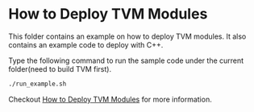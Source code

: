 <!--- Licensed to the Apache Software Foundation (ASF) under one -->
<!--- or more contributor license agreements.  See the NOTICE file -->
<!--- distributed with this work for additional information -->
<!--- regarding copyright ownership.  The ASF licenses this file -->
<!--- to you under the Apache License, Version 2.0 (the -->
<!--- "License"); you may not use this file except in compliance -->
<!--- with the License.  You may obtain a copy of the License at -->

<!---   http://www.apache.org/licenses/LICENSE-2.0 -->

<!--- Unless required by applicable law or agreed to in writing, -->
<!--- software distributed under the License is distributed on an -->
<!--- "AS IS" BASIS, WITHOUT WARRANTIES OR CONDITIONS OF ANY -->
<!--- KIND, either express or implied.  See the License for the -->
<!--- specific language governing permissions and limitations -->
<!--- under the License. -->


How to Deploy TVM Modules
=========================
This folder contains an example on how to deploy TVM modules.
It also contains an example code to deploy with C++.

Type the following command to run the sample code under the current folder(need to build TVM first).
```bash
./run_example.sh
```

Checkout [How to Deploy TVM Modules](https://tvm.apache.org/docs/deploy/cpp_deploy.html) for more information.
